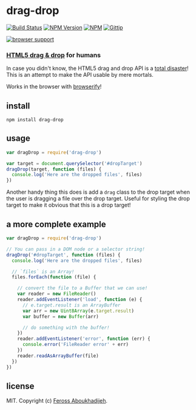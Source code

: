 # drag-drop
[![Build Status](http://img.shields.io/travis/feross/drag-drop.svg)](https://travis-ci.org/feross/drag-drop)
[![NPM Version](http://img.shields.io/npm/v/drag-drop.svg)](https://npmjs.org/package/drag-drop)
[![NPM](http://img.shields.io/npm/dm/drag-drop.svg)](https://npmjs.org/package/drag-drop)
[![Gittip](http://img.shields.io/gittip/feross.svg)](https://www.gittip.com/feross/)

[![browser support](https://ci.testling.com/feross/drag-drop.png)](https://ci.testling.com/feross/drag-drop)

### [HTML5 drag & drop](https://developer.mozilla.org/en-US/docs/Using_files_from_web_applications) for humans

In case you didn't know, the HTML5 drag and drop API is a
[total disaster](http://www.quirksmode.org/blog/archives/2009/09/the_html5_drag.html)!
This is an attempt to make the API usable by mere mortals.

Works in the browser with [browserify](http://browserify.org/)!

## install

```
npm install drag-drop
```

## usage

```js
var dragDrop = require('drag-drop')

var target = document.querySelector('#dropTarget')
dragDrop(target, function (files) {
  console.log('Here are the dropped files', files)
})
```

Another handy thing this does is add a `drag` class to the drop target when the user
is dragging a file over the drop target. Useful for styling the drop target to make
it obvious that this is a drop target!

## a more complete example

```js
var dragDrop = require('drag-drop')

// You can pass in a DOM node or a selector string!
dragDrop('#dropTarget', function (files) {
  console.log('Here are the dropped files', files)

  // `files` is an Array!
  files.forEach(function (file) {

    // convert the file to a Buffer that we can use!
    var reader = new FileReader()
    reader.addEventListener('load', function (e) {
      // e.target.result is an ArrayBuffer
      var arr = new Uint8Array(e.target.result)
      var buffer = new Buffer(arr)

      // do something with the buffer!
    })
    reader.addEventListener('error', function (err) {
      console.error('FileReader error' + err)
    })
    reader.readAsArrayBuffer(file)
  })
})
```

## license

MIT. Copyright (c) [Feross Aboukhadijeh](http://feross.org).
